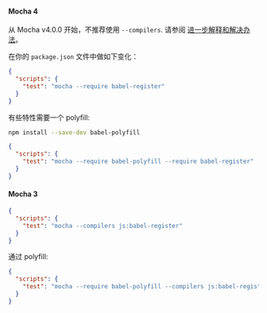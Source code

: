 #### Mocha 4

从 Mocha v4.0.0 开始，不推荐使用 `--compilers`. 请参阅 [进一步解释和解决办法](https://github.com/mochajs/mocha/wiki/compilers-deprecation)。

在你的 `package.json` 文件中做如下变化：

```json
{
  "scripts": {
    "test": "mocha --require babel-register"
  }
}
```

有些特性需要一个 polyfill:

```sh
npm install --save-dev babel-polyfill
```

```json
{
  "scripts": {
    "test": "mocha --require babel-polyfill --require babel-register"
  }
}
```

#### Mocha 3


```json
{
  "scripts": {
    "test": "mocha --compilers js:babel-register"
  }
}
```

通过 polyfill:

```json
{
  "scripts": {
    "test": "mocha --require babel-polyfill --compilers js:babel-register"
  }
}
```
